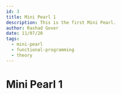 ```yaml
---
id: 3
title: Mini Pearl 1
description: This is the first Mini Pearl.
author: Rashad Gover
date: 11/07/20
tags:
  - mini-pearl
  - functional-programming
  - theory
---
```


# Mini Pearl 1
